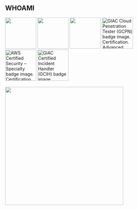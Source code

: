 ## WHOAMI
<img src="https://api.accredible.com/v1/frontend/credential_website_embed_image/badge/59951579" width="100" height="100"></img>
<img src="https://api.accredible.com/v1/frontend/credential_website_embed_image/badge/59951580" width="100" height="100"></img>
<img src="https://api.accredible.com/v1/frontend/credential_website_embed_image/badge/76845697" width="100" height="100"></img>
<img class="cr-badges-full-badge__img" src="https://images.credly.com/size/680x680/images/1ad1b824-83e6-497a-ad19-b067c0840644/image.png" alt="GIAC Cloud Penetration Tester (GCPN) badge image. Certification. Advanced level. Issued by Global Information Assurance Certification (GIAC)" width="100" height="100">
<img class="cr-badges-full-badge__img" src="https://images.credly.com/size/680x680/images/53acdae5-d69f-4dda-b650-d02ed7a50dd7/image.png" alt="AWS Certified Security – Specialty badge image. Certification. Advanced level. Issued by Amazon Web Services Training and Certification" width="100" height="100">
<img class="cr-badges-full-badge__img" src="https://images.credly.com/size/680x680/images/c3e2745b-2f30-4e6b-9290-f7557a705181/image.png" alt="GIAC Certified Incident Handler (GCIH) badge image. Certification. Advanced level. Issued by Global Information Assurance Certification (GIAC)" width="100" height="100">
<br/>
<br/>
<img src="https://github-readme-stats.vercel.app/api/top-langs/?username=nickvourd&langs_count=8&layout=compact&theme=dracula&hide=javascript,html,css,stylus" width="380"><br />
